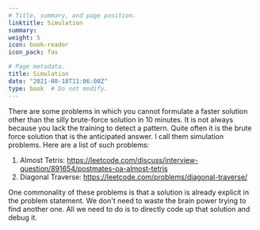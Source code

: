 ```yaml
---
# Title, summary, and page position.
linktitle: Simulation
summary: 
weight: 5
icon: book-reader
icon_pack: fas

# Page metadata.
title: Simulation
date: "2021-08-18T11:06:00Z"
type: book  # Do not modify.
---
```


There are some problems in which you cannot formulate a faster solution other than the silly brute-force solution in 10 minutes. It is not always because you lack the training to detect a pattern. Quite often it is the brute force solution that is the anticipated answer. I call them simulation problems. Here are a list of such problems:

1. Almost Tetris: https://leetcode.com/discuss/interview-question/891654/postmates-oa-almost-tetris
2. Diagonal Traverse: https://leetcode.com/problems/diagonal-traverse/

One commonality of these problems is that a solution is already explicit in the problem statement. We don't need to waste the brain power trying to find another one. All we need to do is to directly code up that solution and debug it.